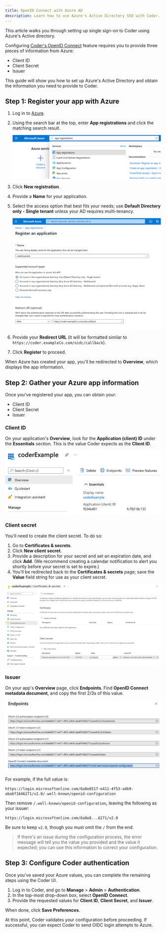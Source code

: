 ```yaml
---
title: OpenID Connect with Azure AD
description: Learn how to use Azure's Active Directory SSO with Coder.
---
```


This article walks you through setting up single sign-on to Coder using Azure's
Active directory.

Configuring
[Coder's OpenID Connect](../../admin/access-control/index.md#openid-connect)
feature requires you to provide three pieces of information from Azure:

- Client ID
- Client Secret
- Issuer

This guide will show you how to set up Azure's Active Directory and obtain the
information you need to provide to Coder.

## Step 1: Register your app with Azure

1. Log in to [Azure](https://portal.azure.com/).
1. Using the search bar at the top, enter **App registrations** and click the
   matching search result.

   ![App registration](../../assets/guides/admin/app-registration.png)

1. Click **New registration**.
1. Provide a **Name** for your application.
1. Select the access option that best fits your needs; use **Default Directory
   only - Single tenant** unless your AD requires multi-tenancy.

   ![Register your app](../../assets/guides/admin/register.png)

1. Provide your **Redirect URL** (it will be formatted similar to
   `https://coder.exampleCo.com/oidc/callback`).
1. Click **Register** to proceed.

When Azure has created your app, you'll be redirected to **Overview**, which
displays the app information.

## Step 2: Gather your Azure app information

Once you've registered your app, you can obtain your:

- Client ID
- Client Secret
- Issuer

### Client ID

On your application's **Overview**, look for the **Application (client) ID**
under the **Essentials** section. This is the value Coder expects as the
**Client ID**.

![Client ID](../../assets/guides/admin/client-id.png)

### Client secret

You'll need to create the client secret. To do so:

1. Go to **Certificates & secrets**.
1. Click **New client secret**.
1. Provide a description for your secret and set an expiration date, and click
   **Add**. (We recommend creating a calendar notification to alert you shortly
   before your secret is set to expire.)
1. You'll be redirected back to the **Certificates & secrets** page; save the
   **Value** field string for use as your client secret.

![Client secret value](../../assets/guides/admin/client-secret.png)

### Issuer

On your app's **Overview** page, click **Endpoints**. Find **OpenID Connect
metadata document**, and copy the first 2/3s of this value.

![Issuer](../../assets/guides/admin/issuer.png)

For example, if the full value is:

```text
https://login.microsoftonline.com/6a8e8517-e411-4f53-a4b9-aba6f1646271/v2.0/.well-known/openid-configuration
```

Then remove `/.well-known/openid-configuration`, leaving the following as your
issuer:

```text
https://login.microsoftonline.com/6a8e8...6271/v2.0
```

Be sure to keep `v2.0`, though you must omit the `/` from the end.

> If there's an issue during the configuration process, the error message will
> tell you the value you provided and the value it expected; you can use this
> information to correct your configuration.

## Step 3: Configure Coder authentication

Once you've saved your Azure values, you can complete the remaining steps using
the Coder UI.

1. Log in to Coder, and go to **Manage** > **Admin** > **Authentication**.
1. In the top-most drop-down box, select **OpenID Connect**.
1. Provide the requested values for **Client ID**, **Client Secret**, and
   **Issuer**.

When done, click **Save Preferences**.

At this point, Coder validates your configuration before proceeding. If
successful, you can expect Coder to send OIDC login attempts to Azure.
